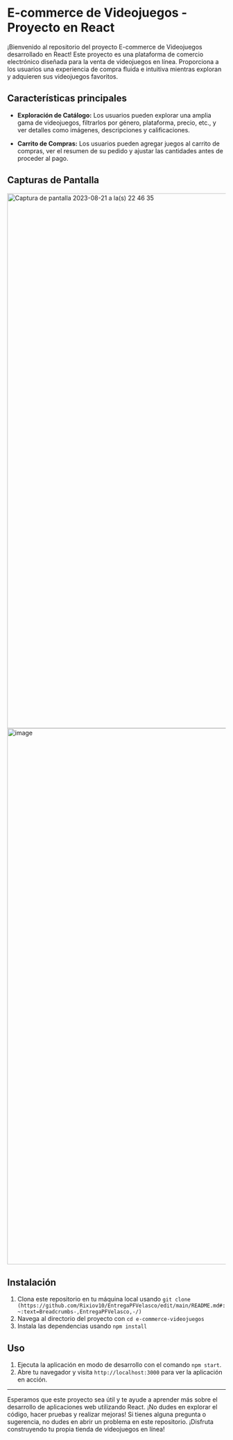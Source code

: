 # E-commerce de Videojuegos - Proyecto en React

¡Bienvenido al repositorio del proyecto E-commerce de Videojuegos desarrollado en React! Este proyecto es una plataforma de comercio electrónico diseñada para la venta de videojuegos en línea. Proporciona a los usuarios una experiencia de compra fluida e intuitiva mientras exploran y adquieren sus videojuegos favoritos.

## Características principales

- **Exploración de Catálogo:** Los usuarios pueden explorar una amplia gama de videojuegos, filtrarlos por género, plataforma, precio, etc., y ver detalles como imágenes, descripciones y calificaciones.

- **Carrito de Compras:** Los usuarios pueden agregar juegos al carrito de compras, ver el resumen de su pedido y ajustar las cantidades antes de proceder al pago.


## Capturas de Pantalla
<img width="1229" alt="Captura de pantalla 2023-08-21 a la(s) 22 46 35" src="https://github.com/Rixiov10/EntregaPFVelasco/assets/126209314/04e9977f-4c5f-438c-a0d4-a681de48248b">

<img width="1232" alt="image" src="https://github.com/Rixiov10/EntregaPFVelasco/assets/126209314/ed9d1664-7d29-4026-8c3d-39a378ef57a6">


## Instalación

1. Clona este repositorio en tu máquina local usando `git clone (https://github.com/Rixiov10/EntregaPFVelasco/edit/main/README.md#:~:text=Breadcrumbs-,EntregaPFVelasco,-/)`
2. Navega al directorio del proyecto con `cd e-commerce-videojuegos`
3. Instala las dependencias usando `npm install`

## Uso

1. Ejecuta la aplicación en modo de desarrollo con el comando `npm start`.
2. Abre tu navegador y visita `http://localhost:3000` para ver la aplicación en acción.

---

Esperamos que este proyecto sea útil y te ayude a aprender más sobre el desarrollo de aplicaciones web utilizando React. ¡No dudes en explorar el código, hacer pruebas y realizar mejoras! Si tienes alguna pregunta o sugerencia, no dudes en abrir un problema en este repositorio. ¡Disfruta construyendo tu propia tienda de videojuegos en línea!
